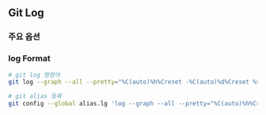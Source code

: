 ## Git Log

### 주요 옵션

### log Format

```Bash
# git log 명령어
git log --graph --all --pretty="%C(auto)%h%Creset -%C(auto)%d%Creset %s %C(bold blue)<%an>%Creset %Cgreen(%cr)”
```

```Bash
# git alias 등록
git config --global alias.lg 'log --graph --all --pretty="%C(auto)%h%Creset -%C(auto)%d%Creset %s %C(bold blue)<%an>%Creset %Cgreen(%cr)"'
```
